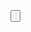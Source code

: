 <EditText
    android:id="@+id/titleEditText"
    android:layout_width="match_parent"
    android:layout_height="wrap_content"
    android:hint="Title"/>

<EditText
    android:id="@+id/dateEditText"
    android:layout_width="match_parent"
    android:layout_height="wrap_content"
    android:hint="Date"/>

<EditText
    android:id="@+id/timeEditText"
    android:layout_width="match_parent"
    android:layout_height="wrap_content"
    android:hint="Time"/>

<EditText
    android:id="@+id/descriptionEditText"
    android:layout_width="match_parent"
    android:layout_height="wrap_content"
    android:hint="Description"/>

<Button
    android:id="@+id/addButton"
    android:layout_width="wrap_content"
    android:layout_height="wrap_content"
    android:text="Add"/>
    
